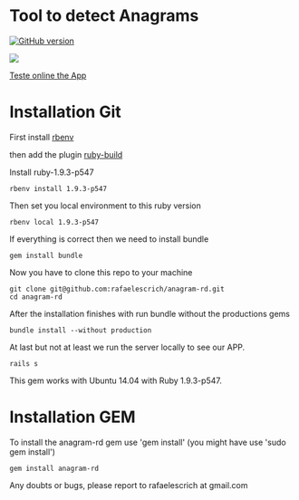 # Tool to detect Anagrams

[![GitHub version](https://badge.fury.io/gh/rafaelescrich%2Fanagram-rd.svg)](http://badge.fury.io/gh/rafaelescrich%2Fanagram-rd)

![](https://dl.dropboxusercontent.com/u/3150365/anagram-rd.png)

[Teste online the App](http://anagram-rd.herokuapp.com/)

# Installation Git

First install [rbenv](https://github.com/sstephenson/rbenv)

then add the plugin [ruby-build](https://github.com/sstephenson/ruby-build)

Install ruby-1.9.3-p547
```
rbenv install 1.9.3-p547
```
Then set you local environment to this ruby version
```
rbenv local 1.9.3-p547
```
If everything is correct then we need to install bundle
```
gem install bundle
```
Now you have to clone this repo to your machine
```
git clone git@github.com:rafaelescrich/anagram-rd.git
cd anagram-rd
```
After the installation finishes with run bundle without the productions gems
```
bundle install --without production
```
At last but not at least we run the server locally to see our APP.
```
rails s
```

This gem works with Ubuntu 14.04 with Ruby 1.9.3-p547.


# Installation GEM

To install the anagram-rd gem use 'gem install' (you might have use 'sudo gem install')

```
gem install anagram-rd
```
Any doubts or bugs, please report to rafaelescrich at gmail.com